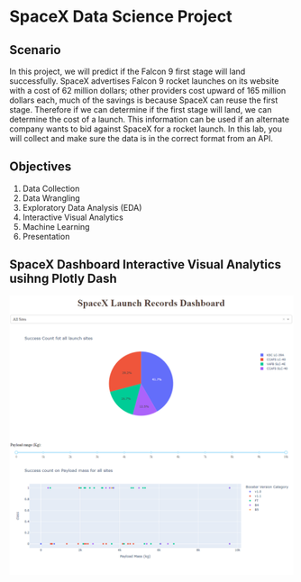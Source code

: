 # SpaceX Data Science Project

## Scenario
In this project, we will predict if the Falcon 9 first stage will land successfully. SpaceX advertises Falcon 9 rocket launches on its website with a cost of 62 million dollars; other providers cost upward of 165 million dollars each, much of the savings is because SpaceX can reuse the first stage. Therefore if we can determine if the first stage will land, we can determine the cost of a launch. This information can be used if an alternate company wants to bid against SpaceX for a rocket launch. In this lab, you will collect and make sure the data is in the correct format from an API.

## Objectives
1. Data Collection
2. Data Wrangling
3. Exploratory Data Analysis (EDA)
4. Interactive Visual Analytics
5. Machine Learning
6. Presentation

## SpaceX Dashboard Interactive Visual Analytics usihng Plotly Dash
![SpaceX Dashboard](https://github.com/KhaAzAs/SpaceX_Data_Science_Project/blob/main/4.%20Interactive%20Visual%20Analytics%20and%20Dashboard/Dashboard.png)
